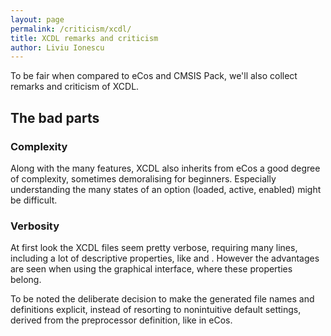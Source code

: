 ```yaml
---
layout: page
permalink: /criticism/xcdl/
title: XCDL remarks and criticism
author: Liviu Ionescu
---
```


To be fair when compared to eCos and CMSIS Pack, we'll also collect remarks and criticism of XCDL.

## The bad parts

### Complexity

Along with the many features, XCDL also inherits from eCos a good degree of complexity, sometimes demoralising for beginners. Especially understanding the many states of an option (loaded, active, enabled) might be difficult.

### Verbosity

At first look the XCDL files seem pretty verbose, requiring many lines, including a lot of descriptive properties, like *<display>* and *<description>*. However the advantages are seen when using the graphical interface, where these properties belong.

To be noted the deliberate decision to make the generated file names and definitions explicit, instead of resorting to nonintuitive default settings, derived from the preprocessor definition, like in eCos.
